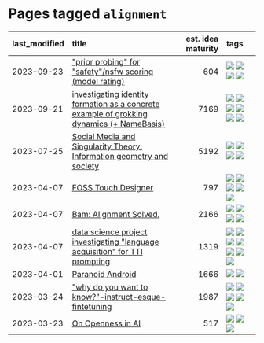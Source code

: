 # Pages tagged `alignment`

|last_modified|title|est. idea maturity|tags
|:---|:---|---:|:---|
|2023-09-23|["prior probing" for "safety"/nsfw scoring (model rating)](../prior_probing.md)|604|[![](https://img.shields.io/badge/tag-alignment-a68128)](../tags/alignment.md) [![](https://img.shields.io/badge/tag-experimental-1614f8)](../tags/experimental.md) [![](https://img.shields.io/badge/tag-mechanistic_interpretability-b4243e)](../tags/mechanistic_interpretability.md) [![](https://img.shields.io/badge/tag-wip-dad82b)](../tags/wip.md)|
|2023-09-21|[investigating identity formation as a concrete example of grokking dynamics (+ NameBasis)](../identity_grokking_dynamics.md)|7169|[![](https://img.shields.io/badge/tag-alignment-a68128)](../tags/alignment.md) [![](https://img.shields.io/badge/tag-experimental-1614f8)](../tags/experimental.md) [![](https://img.shields.io/badge/tag-interpretability-bbc42)](../tags/interpretability.md) [![](https://img.shields.io/badge/tag-publication-d5ffe)](../tags/publication.md) [![](https://img.shields.io/badge/tag-safety-926797)](../tags/safety.md) [![](https://img.shields.io/badge/tag-wip-dad82b)](../tags/wip.md)|
|2023-07-25|[Social Media and Singularity Theory: Information geometry and society](../social_singularities.md)|5192|[![](https://img.shields.io/badge/tag-alignment-a68128)](../tags/alignment.md) [![](https://img.shields.io/badge/tag-information_geometry-ac8815)](../tags/information_geometry.md) [![](https://img.shields.io/badge/tag-philosophy-3c7f53)](../tags/philosophy.md) [![](https://img.shields.io/badge/tag-publication-d5ffe)](../tags/publication.md)|
|2023-04-07|[FOSS Touch Designer](../FOSS_touch_designer.md)|797|[![](https://img.shields.io/badge/tag-alignment-a68128)](../tags/alignment.md) [![](https://img.shields.io/badge/tag-animation-b25b5)](../tags/animation.md) [![](https://img.shields.io/badge/tag-publicgood-e6ab9)](../tags/publicgood.md) [![](https://img.shields.io/badge/tag-tooling-9c3a4a)](../tags/tooling.md) [![](https://img.shields.io/badge/tag-wip-dad82b)](../tags/wip.md)|
|2023-04-07|[Bam: Alignment Solved.](../ezmode_alignment.md)|2166|[![](https://img.shields.io/badge/tag-alignment-a68128)](../tags/alignment.md) [![](https://img.shields.io/badge/tag-dataset-fe4dc)](../tags/dataset.md) [![](https://img.shields.io/badge/tag-experimental-1614f8)](../tags/experimental.md) [![](https://img.shields.io/badge/tag-meta-35d420)](../tags/meta.md)|
|2023-04-07|[data science project investigating "language acquisition" for TTI prompting](../tti_language_aqcuisition.md)|1319|[![](https://img.shields.io/badge/tag-alignment-a68128)](../tags/alignment.md) [![](https://img.shields.io/badge/tag-dataset-fe4dc)](../tags/dataset.md) [![](https://img.shields.io/badge/tag-experimental-1614f8)](../tags/experimental.md) [![](https://img.shields.io/badge/tag-prompting-b7fb0)](../tags/prompting.md) [![](https://img.shields.io/badge/tag-publication-d5ffe)](../tags/publication.md) [![](https://img.shields.io/badge/tag-publicgood-e6ab9)](../tags/publicgood.md) [![](https://img.shields.io/badge/tag-stability-d548d8)](../tags/stability.md)|
|2023-04-01|[Paranoid Android](../paranoid-android.md)|1666|[![](https://img.shields.io/badge/tag-alignment-a68128)](../tags/alignment.md) [![](https://img.shields.io/badge/tag-experimental-1614f8)](../tags/experimental.md)|
|2023-03-24|["why do you want to know?"-instruct-esque-fintetuning](../whydoyouwantoknow.md)|1987|[![](https://img.shields.io/badge/tag-aiethics-82f6b0)](../tags/aiethics.md) [![](https://img.shields.io/badge/tag-alignment-a68128)](../tags/alignment.md) [![](https://img.shields.io/badge/tag-dialogue-7a169c)](../tags/dialogue.md) [![](https://img.shields.io/badge/tag-models-4072a1)](../tags/models.md) [![](https://img.shields.io/badge/tag-wip-dad82b)](../tags/wip.md)|
|2023-03-23|[On Openness in AI](../on_openness_in_ai.md)|517|[![](https://img.shields.io/badge/tag-alignment-a68128)](../tags/alignment.md) [![](https://img.shields.io/badge/tag-publication-d5ffe)](../tags/publication.md) [![](https://img.shields.io/badge/tag-publicgood-e6ab9)](../tags/publicgood.md)|